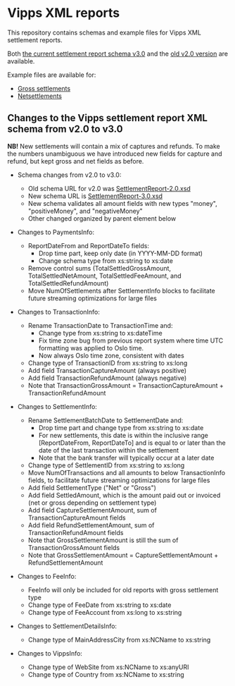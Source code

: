 <!-- START_METADATA
---
title: XML
sidebar_position: 20
hide_table_of_contents: true
pagination_next: null
pagination_prev: null
---
END_METADATA -->

# Vipps XML reports

This repository contains schemas and example files for Vipps XML settlement reports.

Both [the current settlement report schema v3.0](SettlementReport-3.0.xsd) and the [old v2.0 version](SettlementReport-2.0.xsd) are available.

Example files are available for:

* [Gross settlements](Example-Gross.xml)
* [Netsettlements](Example-Gross.xml)

## Changes to the Vipps settlement report XML schema from v2.0 to v3.0

**NB!** New settlements will contain a mix of captures and refunds.
To make the numbers unambiguous we have introduced new fields
for capture and refund, but kept gross and net fields as before.

- Schema changes from v2.0 to v3.0:
    - Old schema URL for v2.0 was [SettlementReport-2.0.xsd](./SettlementReport-2.0.xsd)
    - New schema URL is [SettlementReport-3.0.xsd](./SettlementReport-3.0.xsd)
    - New schema validates all amount fields with new types "money", "positiveMoney", and "negativeMoney"
    - Other changed organized by parent element below

- Changes to PaymentsInfo:
    - ReportDateFrom and ReportDateTo fields:
        - Drop time part, keep only date (in YYYY-MM-DD format)
        - Change schema type from xs:string to xs:date
    - Remove control sums (TotalSettledGrossAmount, TotalSettledNetAmount, TotalSettledFeeAmount, and TotalSettledRefundAmount)
    - Move NumOfSettlements after SettlementInfo blocks to facilitate future streaming optimizations for large files

- Changes to TransactionInfo:
    - Rename TransactionDate to TransactionTime and:
        - Change type from xs:string to xs:dateTime
        - Fix time zone bug from previous report system where time UTC formatting was applied to Oslo time.
        - Now always Oslo time zone, consistent with dates
    - Change type of TransactionID from xs:string to xs:long
    - Add field TransactionCaptureAmount (always positive)
    - Add field TransactionRefundAmount (always negative)
    - Note that TransactionGrossAmount = TransactionCaptureAmount + TransactionRefundAmount

- Changes to SettlementInfo:
    - Rename SettlementBatchDate to SettlementDate and:
        - Drop time part and change type from xs:string to xs:date
        - For new settlements, this date is within the inclusive range [ReportDateFrom, ReportDateTo] and is equal to or later than the date of the last transaction within the settlement
        - Note that the bank transfer will typically occur at a later date
    - Change type of SettlementID from xs:string to xs:long
    - Move NumOfTransactions and all amounts to below TransactionInfo fields, to facilitate future streaming optimizations for large files
    - Add field SettlementType ("Net" or "Gross")
    - Add field SettledAmount, which is the amount paid out or invoiced (net or gross depending on settlement type)
    - Add field CaptureSettlementAmount, sum of TransactionCaptureAmount fields
    - Add field RefundSettlementAmount, sum of TransactionRefundAmount fields
    - Note that GrossSettlementAmount is still the sum of TransactionGrossAmount fields
    - Note that GrossSettlementAmount = CaptureSettlementAmount + RefundSettlementAmount

- Changes to FeeInfo:
    - FeeInfo will only be included for old reports with gross settlement type
    - Change type of FeeDate from xs:string to xs:date
    - Change type of FeeAccount from xs:long to xs:string

- Changes to SettlementDetailsInfo:
    - Change type of MainAddressCity from xs:NCName to xs:string

- Changes to VippsInfo:
    - Change type of WebSite from xs:NCName to xs:anyURI
    - Change type of Country from xs:NCName to xs:string
